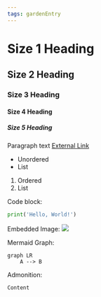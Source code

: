 ```yaml
---
tags: gardenEntry
---
```


# Size 1 Heading
## Size 2 Heading
### Size 3 Heading
#### Size 4 Heading
##### Size 5 Heading

Paragraph text
[External Link](https://www.youtube.com/watch?v=dQw4w9WgXcQ)
- Unordered
- List
1. Ordered
2. List

Code block:
```python
print('Hello, World!')
```

Embedded Image:
![](https://thatother.dev/favicon.ico)

Mermaid Graph:
```mermaid
graph LR
    A --> B
```
Admonition:
```ad-warning
Content
```
